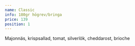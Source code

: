 ```yaml
---
name: Classic
info: 180gr högrev/bringa
price: 139
position: 1
---
```


Majonnäs, krispsallad, tomat, silverlök, cheddarost, brioche
